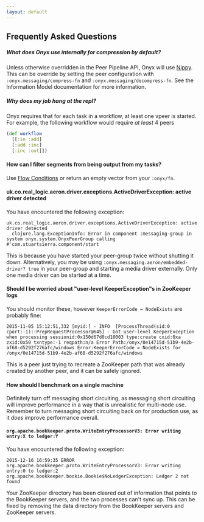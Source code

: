```yaml
---
layout: default
---
```


## Frequently Asked Questions

##### What does Onyx use internally for compression by default?

Unless otherwise overridden in the Peer Pipeline API, Onyx will use [Nippy](https://github.com/ptaoussanis/nippy). This can be override by setting the peer configuration with `:onyx.messaging/compress-fn` and `:onyx.messaging/decompress-fn`. See the Information Model documentation for more information.

##### Why does my job hang at the repl?

Onyx requires that for each task in a workflow, at least one vpeer is started. For example, the following workflow would require *at least* 4 peers

```clojure
(def workflow
  [[:in :add]
  [:add :inc]
  [:inc :out]])
```

#### How can I filter segments from being output from my tasks?

Use [Flow Conditions](doc/user-guide/flow-conditions.md) or return an empty vector from your `:onyx/fn`.


#### uk.co.real_logic.aeron.driver.exceptions.ActiveDriverException: active driver detected

You have encountered the following exception: 

```
uk.co.real_logic.aeron.driver.exceptions.ActiveDriverException: active driver detected
  clojure.lang.ExceptionInfo: Error in component :messaging-group in system onyx.system.OnyxPeerGroup calling #'com.stuartsierra.component/start
```

This is because you have started your peer-group twice without shutting it down. Alternatively, you may be using `:onyx.messaging.aeron/embedded-driver? true` in your peer-group and starting a media driver externally. Only one media driver can be started at a time.


#### Should I be worried about "user-level KeeperException"s in ZooKeeper logs

You should monitor these, however `KeeperErrorCode = NodeExists` are probably fine:

```
2015-11-05 15:12:51,332 [myid:] - INFO  [ProcessThread(sid:0 cport:-1)::PrepRequestProcessor@645] - Got user-level KeeperException when processing sessionid:0x150d67d0cd10003 type:create cxid:0xa zxid:0x50 txntype:-1 reqpath:n/a Error Path:/onyx/0e14715d-51b9-4e2b-af68-d5292f276afc/windows Error:KeeperErrorCode = NodeExists for /onyx/0e14715d-51b9-4e2b-af68-d5292f276afc/windows
```

This is a peer just trying to recreate a ZooKeeper path that was already created by another peer, and it can be safely ignored.

#### How should I benchmark on a single machine

Definitely turn off messaging short circuiting, as messaging short circuiting
will improve performance in a way that is unrealistic for multi-node use.
Remember to turn messaging short circuiting back on for production use, as it
*does* improve performance overall.

#### `org.apache.bookkeeper.proto.WriteEntryProcessorV3: Error writing entry:X to ledger:Y`

You have encountered the following exception:

```
2015-12-16 16:59:35 ERROR org.apache.bookkeeper.proto.WriteEntryProcessorV3: Error writing entry:0 to ledger:2
org.apache.bookkeeper.bookie.Bookie$NoLedgerException: Ledger 2 not found
```

Your ZooKeeper directory has been cleared out of information that points to the BookKeeper servers,
and the two processes can't sync up. This can be fixed by removing the data directory from the
BookKeeper servers and ZooKeeper servers.

